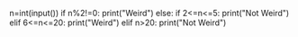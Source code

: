 n=int(input())
if n%2!=0:
    print("Weird")
else:
    if 2<=n<=5:
        print("Not Weird")
    elif 6<=n<=20:
        print("Weird")
    elif n>20:
        print("Not Weird")
